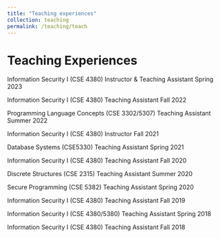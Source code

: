 ```yaml
---
title: "Teaching experiences"
collection: teaching
permalink: /teaching/teach
---
```


Teaching Experiences
======
Information Security I (CSE 4380) Instructor & Teaching Assistant      Spring 2023   

Information Security I (CSE 4380) Teaching Assistant                   Fall 2022

Programming Language Concepts (CSE 3302/5307) Teaching Assistant	   Summer 2022

Information Security I (CSE 4380) Instructor                           Fall 2021

Database Systems (CSE5330) Teaching Assistant                          Spring 2021

Information Security I (CSE 4380) Teaching Assistant                   Fall 2020

Discrete Structures (CSE 2315) Teaching Assistant					   Summer 2020

Secure Programming (CSE 5382)  Teaching Assistant					   Spring 2020

Information Security I (CSE 4380) Teaching Assistant                   Fall 2019

Information Security I (CSE 4380/5380) Teaching Assistant              Spring 2018

Information Security I (CSE 4380) Teaching Assistant                   Fall 2018